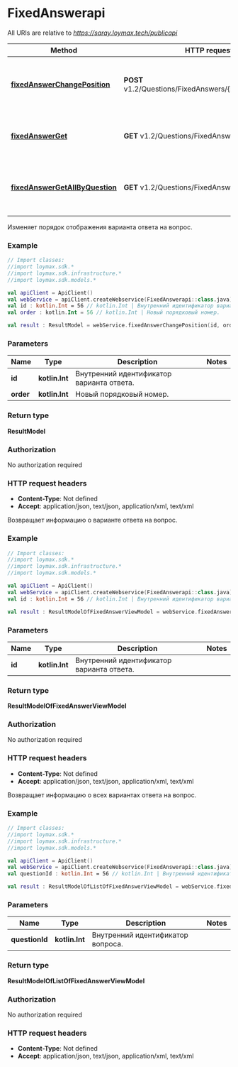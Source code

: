 # FixedAnswerapi

All URIs are relative to *https://saray.loymax.tech/publicapi*

Method | HTTP request | Description
------------- | ------------- | -------------
[**fixedAnswerChangePosition**](FixedAnswerapi.md#fixedAnswerChangePosition) | **POST** v1.2/Questions/FixedAnswers/{id}/ChangePosition | Изменяет порядок отображения варианта ответа на вопрос.
[**fixedAnswerGet**](FixedAnswerapi.md#fixedAnswerGet) | **GET** v1.2/Questions/FixedAnswers/{id} | Возвращает информацию о варианте ответа на вопрос.
[**fixedAnswerGetAllByQuestion**](FixedAnswerapi.md#fixedAnswerGetAllByQuestion) | **GET** v1.2/Questions/FixedAnswers | Возвращает информацию о всех вариантах ответа на вопрос.



Изменяет порядок отображения варианта ответа на вопрос.

### Example
```kotlin
// Import classes:
//import loymax.sdk.*
//import loymax.sdk.infrastructure.*
//import loymax.sdk.models.*

val apiClient = ApiClient()
val webService = apiClient.createWebservice(FixedAnswerapi::class.java)
val id : kotlin.Int = 56 // kotlin.Int | Внутренний идентификатор варианта ответа.
val order : kotlin.Int = 56 // kotlin.Int | Новый порядковый номер.

val result : ResultModel = webService.fixedAnswerChangePosition(id, order)
```

### Parameters

Name | Type | Description  | Notes
------------- | ------------- | ------------- | -------------
 **id** | **kotlin.Int**| Внутренний идентификатор варианта ответа. |
 **order** | **kotlin.Int**| Новый порядковый номер. |

### Return type

**ResultModel**

### Authorization

No authorization required

### HTTP request headers

 - **Content-Type**: Not defined
 - **Accept**: application/json, text/json, application/xml, text/xml


Возвращает информацию о варианте ответа на вопрос.

### Example
```kotlin
// Import classes:
//import loymax.sdk.*
//import loymax.sdk.infrastructure.*
//import loymax.sdk.models.*

val apiClient = ApiClient()
val webService = apiClient.createWebservice(FixedAnswerapi::class.java)
val id : kotlin.Int = 56 // kotlin.Int | Внутренний идентификатор варианта ответа.

val result : ResultModelOfFixedAnswerViewModel = webService.fixedAnswerGet(id)
```

### Parameters

Name | Type | Description  | Notes
------------- | ------------- | ------------- | -------------
 **id** | **kotlin.Int**| Внутренний идентификатор варианта ответа. |

### Return type

**ResultModelOfFixedAnswerViewModel**

### Authorization

No authorization required

### HTTP request headers

 - **Content-Type**: Not defined
 - **Accept**: application/json, text/json, application/xml, text/xml


Возвращает информацию о всех вариантах ответа на вопрос.

### Example
```kotlin
// Import classes:
//import loymax.sdk.*
//import loymax.sdk.infrastructure.*
//import loymax.sdk.models.*

val apiClient = ApiClient()
val webService = apiClient.createWebservice(FixedAnswerapi::class.java)
val questionId : kotlin.Int = 56 // kotlin.Int | Внутренний идентификатор вопроса.

val result : ResultModelOfListOfFixedAnswerViewModel = webService.fixedAnswerGetAllByQuestion(questionId)
```

### Parameters

Name | Type | Description  | Notes
------------- | ------------- | ------------- | -------------
 **questionId** | **kotlin.Int**| Внутренний идентификатор вопроса. |

### Return type

**ResultModelOfListOfFixedAnswerViewModel**

### Authorization

No authorization required

### HTTP request headers

 - **Content-Type**: Not defined
 - **Accept**: application/json, text/json, application/xml, text/xml

